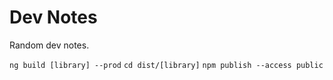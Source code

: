 # Dev Notes

Random dev notes.

`ng build [library] --prod`
`cd dist/[library]`
`npm publish --access public`


